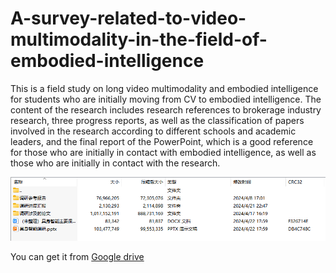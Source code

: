 # A-survey-related-to-video-multimodality-in-the-field-of-embodied-intelligence
This is a field study on long video multimodality and embodied intelligence for students who are initially moving from CV to embodied intelligence.
The content of the research includes research references to brokerage industry research, three progress reports, as well as the classification of papers involved in the research according to different schools and academic leaders, and the final report of the PowerPoint, which is a good reference for those who are initially in contact with embodied intelligence, as well as those who are initially in contact with the research.


![image](https://github.com/YuanKJing/A-survey-related-to-video-multimodality-in-the-field-of-embodied-intelligence/blob/main/content.png)


You can get it from 
[Google drive](https://drive.google.com/file/d/1uObMd_t_LLKJloBLLhcxuq4I5PzncK6P/view?usp=drive_link)
